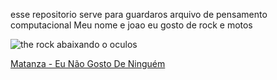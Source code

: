 esse repositorio serve para guardaros arquivo de pensamento computacional 
Meu nome e joao 
eu gosto de rock 
e motos

![ the rock abaixando o oculos](https://media1.tenor.com/m/RP_qoKH85xgAAAAd/the-rock-sus-the-rock-meme.gif)

[Matanza - Eu Não Gosto De Ninguém](https://www.youtube.com/watch?v=kVEBesKRxEQ)
